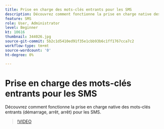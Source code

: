 ```yaml
---
title: Prise en charge des mots-clés entrants pour les SMS
description: Découvrez comment fonctionne la prise en charge native des mots-clés entrants (démarrage, arrêt, arrêt) pour les SMS.
feature: SMS
role: User, Administrator
level: Beginner
kt: 10616
thumbnail: 344026.jpg
source-git-commit: 5b2c1d5410ed91f35e1cbb93b6c1ff1767cca7c2
workflow-type: tm+mt
source-wordcount: '0'
ht-degree: 0%

---
```


# Prise en charge des mots-clés entrants pour les SMS

Découvrez comment fonctionne la prise en charge native des mots-clés entrants (démarrage, arrêt, arrêt) pour les SMS.

>[!VIDEO](https://video.tv.adobe.com/v/344026?quality=12&learn=on)